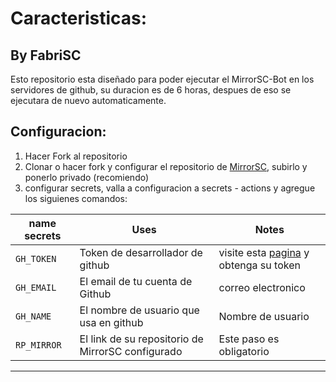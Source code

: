 # Caracteristicas:

## By FabriSC

Esto repositorio esta diseñado para poder ejecutar el MirrorSC-Bot en los servidores de github,
su duracion es de 6 horas, despues de eso se ejecutara de nuevo automaticamente.

## Configuracion:
1. Hacer Fork al repositorio
2. Clonar o hacer fork y configurar el repositorio de [MirrorSC](https://github.com/FabricioSC123/MirrorSC), subirlo y ponerlo privado (recomiendo)
3. configurar secrets, valla a configuracion a secrets - actions y agregue los siguienes comandos: 

name secrets | Uses | Notes
----- | ----- | -----
`GH_TOKEN` | Token de desarrollador de github | visite esta [pagina](https://docs.github.com/es/authentication/keeping-your-account-and-data-secure/creating-a-personal-access-token) y obtenga su token 
`GH_EMAIL` | El email de tu cuenta de Github | correo electronico
`GH_NAME` | El nombre de usuario que usa en github | Nombre de usuario
`RP_MIRROR` | El link de su repositorio de MirrorSC configurado | Este paso es obligatorio
***



